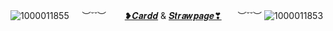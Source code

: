 ![1000011855](https://github.com/user-attachments/assets/57d65109-659f-45fc-ad9e-f3b85cb0c5e7)
ㅤ ︶˘˘︶ㅤㅤ [❥︎𝑪𝒂𝒓𝒅𝒅](https://batthievery.carrd.co/) & [𝑺𝒕𝒓𝒂𝒘𝒑𝒂𝒈𝒆❣︎](https://batscave1.straw.page)ㅤㅤ︶˘˘︶
![1000011853](https://github.com/user-attachments/assets/f733827c-01b3-4c7a-91f2-4f515578e058)
